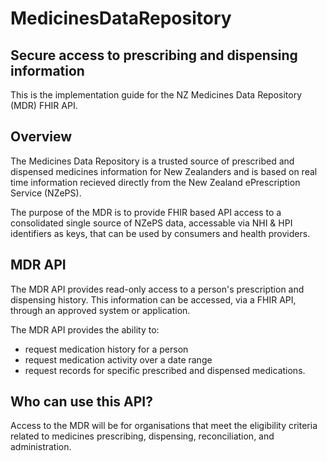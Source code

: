 # MedicinesDataRepository

## Secure access to prescribing and dispensing information
This is the implementation guide for the NZ Medicines Data Repository (MDR) FHIR API.

## Overview
The Medicines Data Repository is a trusted source of prescribed and dispensed medicines information for New Zealanders and is based on real time information recieved directly from the New Zealand ePrescription Service (NZePS).

The purpose of the MDR is to provide FHIR based API access to a consolidated single source of NZePS data, accessable via NHI & HPI identifiers as keys, that can be used by consumers and health providers. 

## MDR API

The MDR API provides read-only access to a person's prescription and dispensing history. This information can be accessed, via a FHIR API, through an approved system or application.

The MDR API provides the ability to:
- request medication history for a person
- request medication activity over a date range
- request records for specific prescribed and dispensed medications.

## Who can use this API?
Access to the MDR will be for organisations that meet the eligibility criteria related to medicines prescribing, dispensing, reconciliation, and administration. 